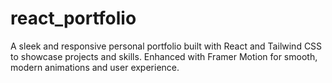 # react_portfolio
A sleek and responsive personal portfolio built with React and Tailwind CSS to showcase projects and skills. Enhanced with Framer Motion for smooth, modern animations and user experience.
